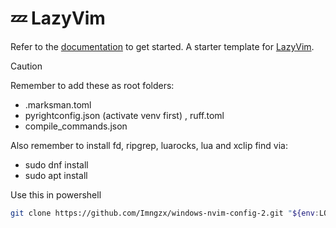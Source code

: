 # 💤 LazyVim

Refer to the [documentation](https://lazyvim.github.io/installation) to get started.
A starter template for [LazyVim](https://github.com/LazyVim/LazyVim).

> [!CAUTION]
> Remember to add these as root folders:

- .marksman.toml
- pyrightconfig.json (activate venv first) , ruff.toml
- compile_commands.json

Also remember to install fd, ripgrep, luarocks, lua and xclip find via:

- sudo dnf install
- sudo apt install

Use this in powershell

```sh
git clone https://github.com/Imngzx/windows-nvim-config-2.git "${env:LOCALAPPDATA}\nvim"

```
